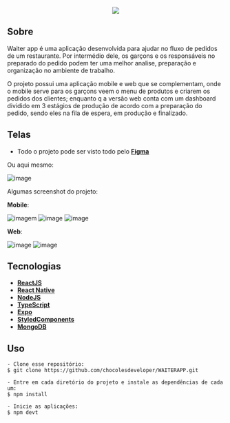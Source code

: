 <p align="center">
  <img src="https://raw.githubusercontent.com/chocolesdeveloper/WAITERAPP/76fb6f3f356c25317cca70979a9af12d076e9729/web/src/assets/images/logo.svg"/> 
</p>

## Sobre

Waiter app é uma aplicação desenvolvida para ajudar no fluxo de pedidos de um restaurante. Por intermédio dele, os garçons e os responsáveis no preparado do pedido podem ter uma melhor analise, preparação e organização no ambiente de trabalho.

O projeto possui uma aplicação mobile e web que se complementam, onde o mobile serve para os garçons veem o menu de produtos e criarem os pedidos dos clientes; enquanto q a versão web conta com um dashboard dividido em 3 estágios de produção de acordo com a preparação do pedido, sendo eles na fila de espera, em produção e finalizado.
## Telas

- Todo o projeto pode ser visto todo pelo **[Figma](http://exemplo.com/)**

Ou aqui mesmo:

![image](https://github.com/chocolesdeveloper/WAITERAPP/blob/master/screenshot/cover.png?raw=true)

Algumas screenshot do projeto:

**Mobile**:

![imagem](https://github.com/chocolesdeveloper/WAITERAPP/blob/master/screenshot/index.png?raw=true) 
![image](https://github.com/chocolesdeveloper/WAITERAPP/blob/master/screenshot/empty.png?raw=true)
![image](https://github.com/chocolesdeveloper/WAITERAPP/blob/master/screenshot/finish.png?raw=true)

**Web**:

![image](https://github.com/chocolesdeveloper/WAITERAPP/blob/master/screenshot/changestatus.png?raw=true)
![image](https://github.com/chocolesdeveloper/WAITERAPP/blob/master/screenshot/modal.png?raw=true)
## Tecnologias

- **[ReactJS](https://reactjs.org)**
- **[React Native](https://reactnative.dev)**
- **[NodeJS](https://nodejs.org/en/)**
- **[TypeScript](https://www.typescriptlang.org)**
- **[Expo](https://expo.dev)**
- **[StyledComponents](https://styled-components.com)**
- **[MongoDB](https://www.mongodb.com)**
## Uso

```
- Clone esse repositório:
$ git clone https://github.com/chocolesdeveloper/WAITERAPP.git

- Entre em cada diretório do projeto e instale as dependências de cada um:
$ npm install

- Inicie as aplicações:
$ npm devt 

```

